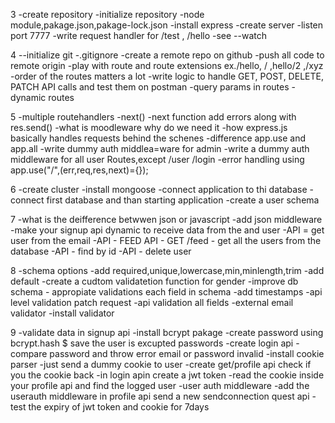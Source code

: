 3
-create repository
-initialize repository
-node module,pakage.json,pakage-lock.json
-install express
-create server
-listen port 7777
-write request handler for /test , /hello
-see --watch

4
--initialize git
-.gitignore
-create a remote repo on github
-push all code to remote origin
-play with route and route extensions ex./hello, / ,hello/2 ,/xyz
-order of the routes matters a lot
-write logic to handle GET, POST, DELETE, PATCH API calls and test them on postman
-query params in routes
-dynamic routes

5
-multiple routehandlers
-next()
-next function add errors along with res.send()
-what is moodleware why do we need it
-how express.js basically handles requests behind the schenes
-difference app.use and app.all
-write dummy auth middlea=ware for admin
-write a dummy auth middleware for all user Routes,except /user /login
-error handling using app.use("/",(err,req,res,next)={});

6
-create cluster
-install mongoose
-connect application to thi database
-connect first database and than starting application
-create a user schema

7
-what is the deifference betwwen json or javascript
-add json middleware
-make your signup api dynamic to receive data from the  and user
-API = get user from the email
-API - FEED API - GET /feed - get all the users from the database
-API - find by id 
-API - delete user

8
-schema options
-add required,unique,lowercase,min,minlength,trim
-add default
-create a cudtom validatetion function for gender
-improve db schema - appropiate validations each field in schema
-add timestamps
-api level validation patch request
-api validation all fields
-external email validator
-install validator

9
-validate data in signup api
-install bcrypt pakage
-create password using bcrypt.hash $ save the user is excupted passwords
-create login api
-compare password and throw error email or password invalid
-install cookie parser
-just send a dummy cookie to user
-create get/profile api check if you the cookie back
-in login apin create a jwt token 
-read the cookie inside your profile api and find the logged user
-user auth middleware
-add the userauth middleware in profile api send a new sendconnection quest api
-test the expiry of jwt token and cookie for 7days